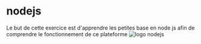# nodejs
Le but de cette exercice est d'apprendre les petites base en node js afin de comprendre le fonctionnement de ce plateforme
![logo nodejs](pngegg.png)
